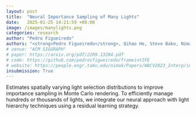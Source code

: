 ```yaml
---
layout: post
title:  "Neural Importance Sampling of Many Lights"
date:   2025-01-25 14:21:59 +00:00
image: /images/manylights.png
categories: research
author: "Pedro Figueiredo"
authors: "<strong>Pedro Figueiredo</strong>, Qihao He, Steve Bako, Nima Khademi Kalantari"
# venue: "ACM SIGGRAPH"
# paper: https://arxiv.org/pdf/2209.13284.pdf
# code: https://github.com/pedrovfigueiredo/frameintIFE
# website: https://people.engr.tamu.edu/nimak/Papers/WACV2023_Interp/index.html
insubmission: True
---
```


Estimates spatially varying light selection distributions to improve importance sampling in Monte Carlo rendering. To efficiently manage hundreds or thousands of lights, we integrate our neural approach with light hierarchy techniques using a residual learning strategy.